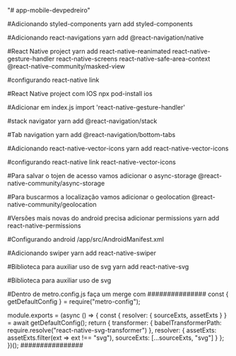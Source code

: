 "# app-mobile-devpedreiro" 

#Adicionando styled-components
yarn add styled-components

#Adicionando react-navigations
yarn add @react-navigation/native

#React Native project
yarn add react-native-reanimated react-native-gesture-handler react-native-screens react-native-safe-area-context @react-native-community/masked-view

#configurando 
react-native link

#React Native project com IOS
npx pod-install ios

#Adicionar em index.js
import 'react-native-gesture-handler'

#stack navigator
yarn add @react-navigation/stack

#Tab navigation
yarn add @react-navigation/bottom-tabs

#Adicionando react-native-vector-icons
yarn add react-native-vector-icons

#configurando 
react-native link react-native-vector-icons

#Para salvar o tojen de acesso vamos adicionar o async-storage
@react-native-community/async-storage

#Para buscarmos a localização vamos adicionar o geolocation
@react-native-community/geolocation

#Versões mais novas do android precisa adicionar permissions
yarn add react-native-permissions

#Configurando android  /app/src/AndroidManifest.xml
<uses-permission android:name="android.permission.ACCESS_FINE_LOCATION" />

#Adicionando swiper
yarn add react-native-swiper

#Biblioteca para auxiliar uso de svg
yarn add react-native-svg

#Biblioteca para auxiliar uso de svg

#Dentro de metro.config.js faça um merge com
###############
const { getDefaultConfig } = require("metro-config");

module.exports = (async () => {
  const {
    resolver: { sourceExts, assetExts }
  } = await getDefaultConfig();
  return {
    transformer: {
      babelTransformerPath: require.resolve("react-native-svg-transformer")
    },
    resolver: {
      assetExts: assetExts.filter(ext => ext !== "svg"),
      sourceExts: [...sourceExts, "svg"]
    }
  };
})();
################


